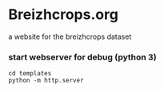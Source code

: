 # Breizhcrops.org

a website for the breizhcrops dataset

### start webserver for debug (python 3)

```
cd templates
python -m http.server
```
